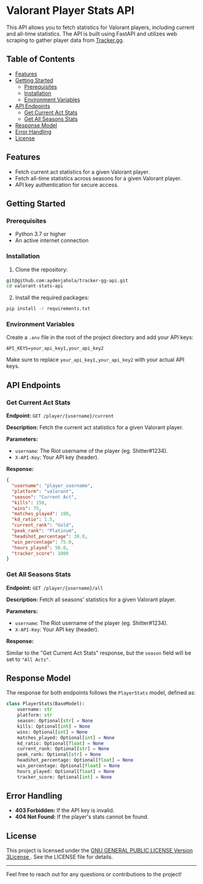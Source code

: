 # Valorant Player Stats API

This API allows you to fetch statistics for Valorant players, including current and all-time statistics. The API is built using FastAPI and utilizes web scraping to gather player data from [Tracker.gg](https://tracker.gg/).

## Table of Contents

- [Features](#features)
- [Getting Started](#getting-started)
  - [Prerequisites](#prerequisites)
  - [Installation](#installation)
  - [Environment Variables](#environment-variables)
- [API Endpoints](#api-endpoints)
  - [Get Current Act Stats](#get-current-act-stats)
  - [Get All Seasons Stats](#get-all-seasons-stats)
- [Response Model](#response-model)
- [Error Handling](#error-handling)
- [License](#license)

## Features

- Fetch current act statistics for a given Valorant player.
- Fetch all-time statistics across seasons for a given Valorant player.
- API key authentication for secure access.

## Getting Started

### Prerequisites

- Python 3.7 or higher
- An active internet connection

### Installation

1. Clone the repository:

```bash
git@github.com:aydenjahola/tracker-gg-api.git
cd valorant-stats-api
```

2. Install the required packages:

```bash
pip install -r requirements.txt
```

### Environment Variables

Create a `.env` file in the root of the project directory and add your API keys:

```env
API_KEYS=your_api_key1,your_api_key2
```

Make sure to replace `your_api_key1,your_api_key2` with your actual API keys.

## API Endpoints

### Get Current Act Stats

**Endpoint:** `GET /player/{username}/current`

**Description:** Fetch the current act statistics for a given Valorant player.

**Parameters:**

- `username`: The Riot username of the player (eg. Shitter#1234).
- `X-API-Key`: Your API key (header).

**Response:**

```json
{
  "username": "player_username",
  "platform": "valorant",
  "season": "Current Act",
  "kills": 150,
  "wins": 75,
  "matches_played": 100,
  "kd_ratio": 1.5,
  "current_rank": "Gold",
  "peak_rank": "Platinum",
  "headshot_percentage": 30.0,
  "win_percentage": 75.0,
  "hours_played": 50.0,
  "tracker_score": 1000
}
```

### Get All Seasons Stats

**Endpoint:** `GET /player/{username}/all`

**Description:** Fetch all seasons' statistics for a given Valorant player.

**Parameters:**

- `username`: The Riot username of the player (eg. Shitter#1234).
- `X-API-Key`: Your API key (header).

**Response:**

Similar to the "Get Current Act Stats" response, but the `season` field will be set to `"All Acts"`.

## Response Model

The response for both endpoints follows the `PlayerStats` model, defined as:

```python
class PlayerStats(BaseModel):
    username: str
    platform: str
    season: Optional[str] = None
    kills: Optional[int] = None
    wins: Optional[int] = None
    matches_played: Optional[int] = None
    kd_ratio: Optional[float] = None
    current_rank: Optional[str] = None
    peak_rank: Optional[str] = None
    headshot_percentage: Optional[float] = None
    win_percentage: Optional[float] = None
    hours_played: Optional[float] = None
    tracker_score: Optional[int] = None
```

## Error Handling

- **403 Forbidden:** If the API key is invalid.
- **404 Not Found:** If the player's stats cannot be found.

## License

This project is licensed under the [GNU GENERAL PUBLIC LICENSE Version 3License ](./LICENSE). See the LICENSE file for details.

---

Feel free to reach out for any questions or contributions to the project!
